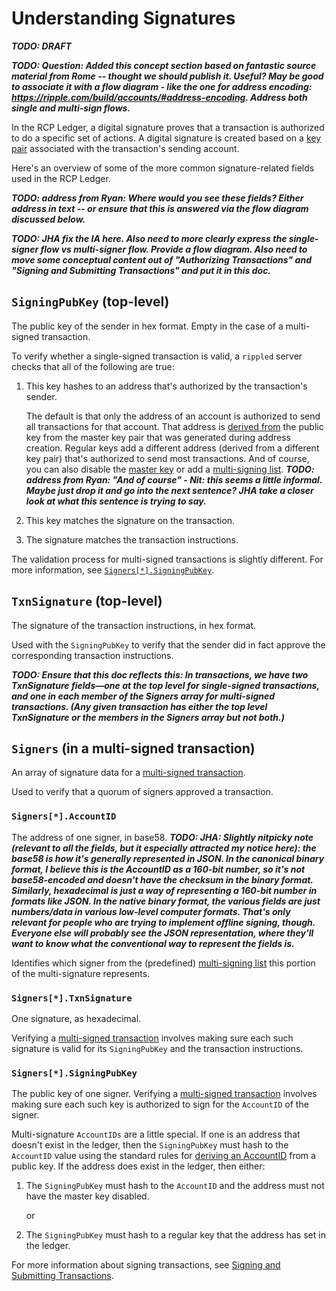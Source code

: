 # Understanding Signatures

***TODO: DRAFT***

***TODO: Question: Added this concept section based on fantastic source material from Rome -- thought we should publish it. Useful? May be good to associate it with a flow diagram - like the one for address encoding: https://ripple.com/build/accounts/#address-encoding. Address both single and multi-sign flows.***

In the RCP Ledger, a digital signature proves that a transaction is authorized to do a specific set of actions. A digital signature is created based on a [key pair](cryptographic-keys.html) associated with the transaction's sending account.

Here's an overview of some of the more common signature-related fields used in the RCP Ledger.

***TODO: address from Ryan: Where would you see these fields? Either address in text -- or ensure that this is answered via the flow diagram discussed below.***

***TODO: JHA fix the IA here. Also need to more clearly express the single-signer flow vs multi-signer flow. Provide a flow diagram. Also need to move some conceptual content out of "Authorizing Transactions" and "Signing and Submitting Transactions" and put it in this doc.***

## `SigningPubKey` (top-level)

The public key of the sender in hex format. Empty in the case of a multi-signed transaction.

To verify whether a single-signed transaction is valid, a `rippled` server checks that all of the following are true:

1. This key hashes to an address that's authorized by the transaction's sender.

    The default is that only the address of an account is authorized to send all transactions for that account. That address is [derived from](accounts.html#address-encoding) the public key from the master key pair that was generated during address creation. Regular keys add a different address (derived from a different key pair) that's authorized to send most transactions. And of course, you can also disable the [master key](cryptographic-keys.html) or add a [multi-signing list](reference-transaction-format.html#multi-signing). ***TODO: address from Ryan: "And of course" - Nit: this seems a little informal. Maybe just drop it and go into the next sentence? JHA take a closer look at what this sentence is trying to say.***

2. This key matches the signature on the transaction.

3. The signature matches the transaction instructions.

The validation process for multi-signed transactions is slightly different. For more information, see [`Signers[*].SigningPubKey`](#signerssigningpubkey).


## `TxnSignature` (top-level)

The signature of the transaction instructions, in hex format.

Used with the `SigningPubKey` to verify that the sender did in fact approve the corresponding transaction instructions.

***TODO: Ensure that this doc reflects this: In transactions, we have two TxnSignature fields—one at the top level for single-signed transactions, and one in each member of the Signers array for multi-signed transactions. (Any given transaction has either the top level TxnSignature or the members in the Signers array but not both.)***

## `Signers` (in a multi-signed transaction)

An array of signature data for a [multi-signed transaction](reference-transaction-format.html#multi-signing).

Used to verify that a quorum of signers approved a transaction.


### `Signers[*].AccountID`

The address of one signer, in base58.
***TODO: JHA: Slightly nitpicky note (relevant to all the fields, but it especially attracted my notice here): the base58 is how it's generally represented in JSON. In the canonical binary format, I believe this is the AccountID as a 160-bit number, so it's not base58-encoded and doesn't have the checksum in the binary format. Similarly, hexadecimal is just a way of representing a 160-bit number in formats like JSON. In the native binary format, the various fields are just numbers/data in various low-level computer formats. That's only relevant for people who are trying to implement offline signing, though. Everyone else will probably see the JSON representation, where they'll want to know what the conventional way to represent the fields is.***

Identifies which signer from the (predefined) [multi-signing list](reference-transaction-format.html#multi-signing) this portion of the multi-signature represents.


### `Signers[*].TxnSignature`

One signature, as hexadecimal.

Verifying a [multi-signed transaction](reference-transaction-format.html#multi-signing) involves making sure each such signature is valid for its `SigningPubKey` and the transaction instructions.


### `Signers[*].SigningPubKey`

The public key of one signer. Verifying a [multi-signed transaction](reference-transaction-format.html#multi-signing) involves making sure each such key is authorized to sign for the `AccountID` of the signer.

Multi-signature `AccountIDs` are a little special. If one is an address that doesn't exist in the ledger, then the `SigningPubKey` must hash to the `AccountID` value using the standard rules for [deriving an AccountID](accounts.html#address-encoding) from a public key. If the address does exist in the ledger, then either:

1. The `SigningPubKey` must hash to the `AccountID` and the address must not have the master key disabled.

    or

2. The `SigningPubKey` must hash to a regular key that the address has set in the ledger.

For more information about signing transactions, see [Signing and Submitting Transactions](reference-transaction-format.html#signing-and-submitting-transactions).
